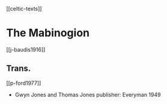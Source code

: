 [[celtic-texts]]
# The Mabinogion

[[j-baudis1916]]

## Trans.
[[p-ford1977]]

- Gwyn Jones and Thomas Jones
               publisher: Everyman 1949
